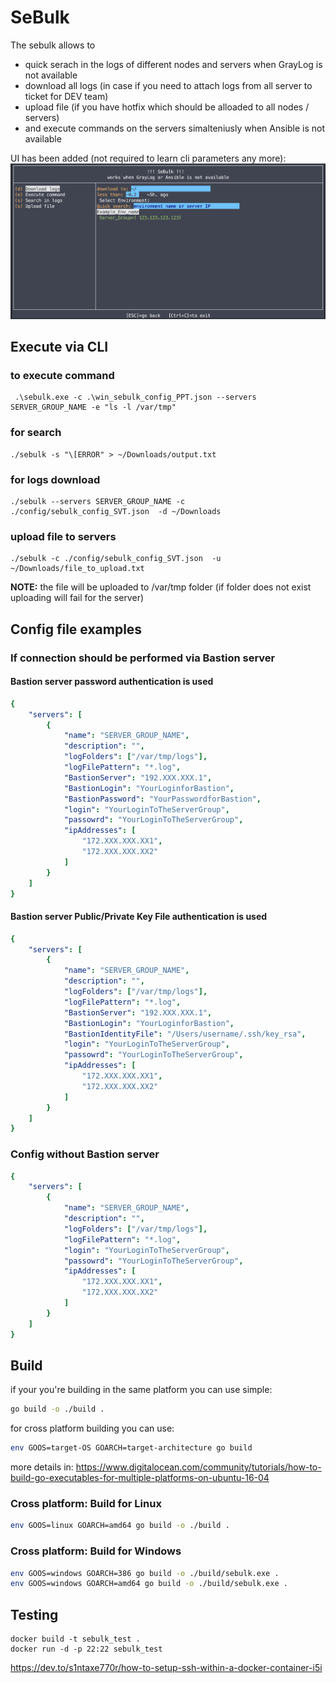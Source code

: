 # SeBulk
The sebulk allows to 
- quick serach in the logs of different nodes and servers when GrayLog is not available
- download all logs (in case if you need to attach logs from all server to ticket for DEV team)
- upload file (if you have hotfix which should be alloaded to all nodes / servers)
- and execute commands on the servers simalteniusly when Ansible is not available

UI has been added (not required to learn cli parameters any more):
![enter image description here](./doc/pictures/mainPage.png)

## Execute via CLI
### to execute command
```
 .\sebulk.exe -c .\win_sebulk_config_PPT.json --servers SERVER_GROUP_NAME -e "ls -l /var/tmp"
```
### for search
```
./sebulk -s "\[ERROR" > ~/Downloads/output.txt
```
### for logs download
```
./sebulk --servers SERVER_GROUP_NAME -c ./config/sebulk_config_SVT.json  -d ~/Downloads
```

### upload file to servers
```
./sebulk -c ./config/sebulk_config_SVT.json  -u ~/Downloads/file_to_upload.txt
```
__NOTE:__ the file will be uploaded to /var/tmp folder (if folder does not exist uploading will fail for the server)


## Config file examples
### If connection should be performed via Bastion server
#### Bastion server password authentication is used
```yaml
{
    "servers": [
        {
            "name": "SERVER_GROUP_NAME",
            "description": "",
            "logFolders": ["/var/tmp/logs"],
            "logFilePattern": "*.log",
            "BastionServer": "192.XXX.XXX.1",
            "BastionLogin": "YourLoginforBastion",
            "BastionPassword": "YourPasswordforBastion",
            "login": "YourLoginToTheServerGroup",
            "passowrd": "YourLoginToTheServerGroup",
            "ipAddresses": [
                "172.XXX.XXX.XX1",
                "172.XXX.XXX.XX2"
            ]
        }
    ]
}
```

#### Bastion server Public/Private Key File authentication is used
```yaml
{
    "servers": [
        {
            "name": "SERVER_GROUP_NAME",
            "description": "",
            "logFolders": ["/var/tmp/logs"],
            "logFilePattern": "*.log",
            "BastionServer": "192.XXX.XXX.1",
            "BastionLogin": "YourLoginforBastion",
            "BastionIdentityFile": "/Users/username/.ssh/key_rsa",
            "login": "YourLoginToTheServerGroup",
            "passowrd": "YourLoginToTheServerGroup",
            "ipAddresses": [
                "172.XXX.XXX.XX1",
                "172.XXX.XXX.XX2"
            ]
        }
    ]
}
```
### Config without Bastion server
```yaml
{
    "servers": [
        {
            "name": "SERVER_GROUP_NAME",
            "description": "",
            "logFolders": ["/var/tmp/logs"],
            "logFilePattern": "*.log",
            "login": "YourLoginToTheServerGroup",
            "passowrd": "YourLoginToTheServerGroup",
            "ipAddresses": [
                "172.XXX.XXX.XX1",
                "172.XXX.XXX.XX2"
            ]
        }
    ]
}
```

## Build

if your you're building in the same platform you can use simple:
```sh
go build -o ./build .
```
for cross platform building you can use:
```sh
env GOOS=target-OS GOARCH=target-architecture go build 
```
more details in: https://www.digitalocean.com/community/tutorials/how-to-build-go-executables-for-multiple-platforms-on-ubuntu-16-04


### Cross platform: Build for Linux
```sh
env GOOS=linux GOARCH=amd64 go build -o ./build .
```
### Cross platform: Build for Windows
```sh
env GOOS=windows GOARCH=386 go build -o ./build/sebulk.exe .
env GOOS=windows GOARCH=amd64 go build -o ./build/sebulk.exe .
```

## Testing 
```ssh
docker build -t sebulk_test .
docker run -d -p 22:22 sebulk_test
```
https://dev.to/s1ntaxe770r/how-to-setup-ssh-within-a-docker-container-i5i